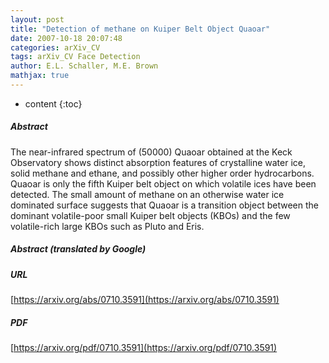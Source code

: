 ```yaml
---
layout: post
title: "Detection of methane on Kuiper Belt Object Quaoar"
date: 2007-10-18 20:07:48
categories: arXiv_CV
tags: arXiv_CV Face Detection
author: E.L. Schaller, M.E. Brown
mathjax: true
---
```


* content
{:toc}

##### Abstract
The near-infrared spectrum of (50000) Quaoar obtained at the Keck Observatory shows distinct absorption features of crystalline water ice, solid methane and ethane, and possibly other higher order hydrocarbons. Quaoar is only the fifth Kuiper belt object on which volatile ices have been detected. The small amount of methane on an otherwise water ice dominated surface suggests that Quaoar is a transition object between the dominant volatile-poor small Kuiper belt objects (KBOs) and the few volatile-rich large KBOs such as Pluto and Eris.

##### Abstract (translated by Google)


##### URL
[https://arxiv.org/abs/0710.3591](https://arxiv.org/abs/0710.3591)

##### PDF
[https://arxiv.org/pdf/0710.3591](https://arxiv.org/pdf/0710.3591)

